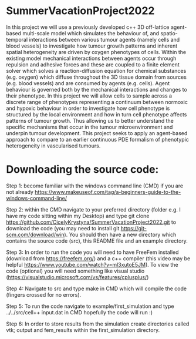 # SummerVacationProject2022
In this project we will use a previously developed c++ 3D off-lattice agent-based multi-scale model which simulates the behaviour of, and spatio-temporal interactions between various tumour agents (namely cells and blood vessels) to investigate how tumour growth patterns and inherent spatial heterogeneity are driven by oxygen phenotypes of cells. Within the existing model mechanical interactions between agents occur through repulsion and adhesive forces and these are coupled to a finite element solver which solves a reaction-diffusion equation for chemical substances (e.g. oxygen) which diffuse throughout the 3D tissue domain from sources (e.g. blood vessels) and are consumed by agents (e.g. cells). Agent behaviour is governed both by the mechanical interactions and changes to their phenotype. In this project we will allow cells to sample across a discrete range of phenotypes representing a continuum between normoxic and hypoxic behaviour in order to investigate how cell phenotype is structured by the local environment and how in turn cell phenotype affects patterns of tumour growth. Thus allowing us to better understand the specific mechanisms that occur in the tumour microenvironment and underpin tumour development. This project seeks to apply an agent-based approach to compare to an earlier continuous PDE formalism of phenotypic heterogeneity in vascularised tumours.

# Downloading the source code:

Step 1: become familiar with the windows command line (CMD) if you are not already https://www.makeuseof.com/tag/a-beginners-guide-to-the-windows-command-line/

Step 2: within the CMD navigate to your preferred directory (folder e.g. I have my code sitting within my Desktop) and type git clone https://github.com/CicelyKrystyna/SummerVacationProject2022.git to download the code (you may need to install git https://git-scm.com/download/win). You should then have a new directory which contains the source code (src), this README file and an example directory. 

Step 3: In order to run the code you will need to have FreeFem installed (download from https://freefem.org/) and a c++ compiler (this video may be helpful https://www.youtube.com/watch?v=ml3xutoE5JM). To view the code (optional) you will need something like visual studio (https://visualstudio.microsoft.com/vs/features/cplusplus/)

Step 4: Navigate to src and type make in CMD which will compile the code (fingers crossed for no errors). 

Step 5: To run the code navigate to example/first_simulation and type ../../src/cell++ input.dat in CMD hopefully the code will run :)

Step 6: In order to store results from the simulation create directories called vtk; output and fem_results within the first_simulation directory.
